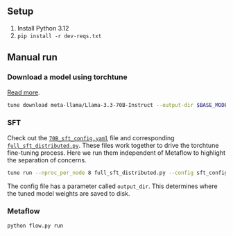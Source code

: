 ## Setup 

1. Install Python 3.12
2. `pip install -r dev-reqs.txt`

## Manual run

### Download a model using torchtune

[Read more](https://pytorch.org/torchtune/stable/tutorials/first_finetune_tutorial.html#downloading-a-model).
```bash
tune download meta-llama/Llama-3.3-70B-Instruct --output-dir $BASE_MODEL_DIR --hf-token $HF_TOKEN
```

### SFT

Check out the [`70B_sft_config.yaml`](./70B_sft_config.yaml) file and corresponding [`full_sft_distributed.py`](./full_sft_distributed.py).
These files work together to drive the torchtune fine-tuning process.
Here we run them independent of Metaflow to highlight the separation of concerns.

```bash
tune run --nproc_per_node 8 full_sft_distributed.py --config sft_config.yaml 
```

The config file has a parameter called `output_dir`. 
This determines where the tuned model weights are saved to disk. 

### Metaflow

```bash
python flow.py run
```